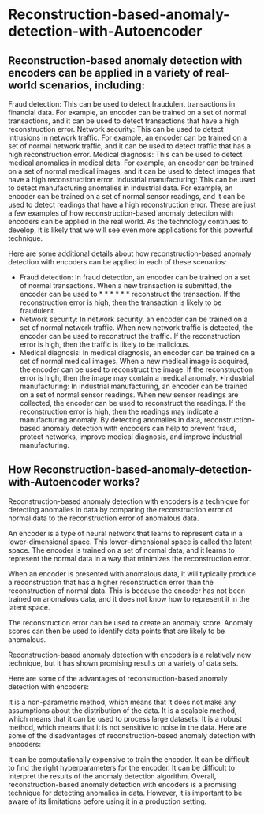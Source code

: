 # Reconstruction-based-anomaly-detection-with-Autoencoder



## Reconstruction-based anomaly detection with encoders can be applied in a variety of real-world scenarios, including:

Fraud detection: This can be used to detect fraudulent transactions in financial data. For example, an encoder can be trained on a set of normal transactions, and it can be used to detect transactions that have a high reconstruction error.
Network security: This can be used to detect intrusions in network traffic. For example, an encoder can be trained on a set of normal network traffic, and it can be used to detect traffic that has a high reconstruction error.
Medical diagnosis: This can be used to detect medical anomalies in medical data. For example, an encoder can be trained on a set of normal medical images, and it can be used to detect images that have a high reconstruction error.
Industrial manufacturing: This can be used to detect manufacturing anomalies in industrial data. For example, an encoder can be trained on a set of normal sensor readings, and it can be used to detect readings that have a high reconstruction error.
These are just a few examples of how reconstruction-based anomaly detection with encoders can be applied in the real world. As the technology continues to develop, it is likely that we will see even more applications for this powerful technique.

Here are some additional details about how reconstruction-based anomaly detection with encoders can be applied in each of these scenarios:

* Fraud detection: In fraud detection, an encoder can be trained on a set of normal transactions. When a new transaction is submitted, the encoder can be used to *  * * * *  * reconstruct the transaction. If the reconstruction error is high, then the transaction is likely to be fraudulent.
* Network security: In network security, an encoder can be trained on a set of normal network traffic. When new network traffic is detected, the encoder can be used to reconstruct the traffic. If the reconstruction error is high, then the traffic is likely to be malicious.
* Medical diagnosis: In medical diagnosis, an encoder can be trained on a set of normal medical images. When a new medical image is acquired, the encoder can be used to reconstruct the image. If the reconstruction error is high, then the image may contain a medical anomaly.
*Industrial manufacturing: In industrial manufacturing, an encoder can be trained on a set of normal sensor readings. When new sensor readings are collected, the encoder can be used to reconstruct the readings. If the reconstruction error is high, then the readings may indicate a manufacturing anomaly.
By detecting anomalies in data, reconstruction-based anomaly detection with encoders can help to prevent fraud, protect networks, improve medical diagnosis, and improve industrial manufacturing.




## How Reconstruction-based-anomaly-detection-with-Autoencoder works?



Reconstruction-based anomaly detection with encoders is a technique for detecting anomalies in data by comparing the reconstruction error of normal data to the reconstruction error of anomalous data.

An encoder is a type of neural network that learns to represent data in a lower-dimensional space. This lower-dimensional space is called the latent space. The encoder is trained on a set of normal data, and it learns to represent the normal data in a way that minimizes the reconstruction error.

When an encoder is presented with anomalous data, it will typically produce a reconstruction that has a higher reconstruction error than the reconstruction of normal data. This is because the encoder has not been trained on anomalous data, and it does not know how to represent it in the latent space.

The reconstruction error can be used to create an anomaly score. Anomaly scores can then be used to identify data points that are likely to be anomalous.

Reconstruction-based anomaly detection with encoders is a relatively new technique, but it has shown promising results on a variety of data sets.

Here are some of the advantages of reconstruction-based anomaly detection with encoders:

It is a non-parametric method, which means that it does not make any assumptions about the distribution of the data.
It is a scalable method, which means that it can be used to process large datasets.
It is a robust method, which means that it is not sensitive to noise in the data.
Here are some of the disadvantages of reconstruction-based anomaly detection with encoders:

It can be computationally expensive to train the encoder.
It can be difficult to find the right hyperparameters for the encoder.
It can be difficult to interpret the results of the anomaly detection algorithm.
Overall, reconstruction-based anomaly detection with encoders is a promising technique for detecting anomalies in data. However, it is important to be aware of its limitations before using it in a production setting.
